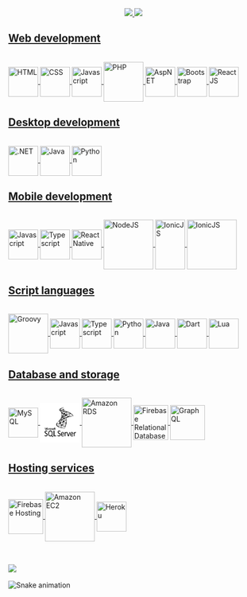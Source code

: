 <div align="center">
  <a href="https://github.com/pedrocorrea2002">
  <img height="180em" src="https://github-readme-stats.vercel.app/api?username=pedrocorrea2002&show_icons=true&theme=dark&include_all_commits=true&count_private=false"/>
  <img height="180em" src="https://github-readme-stats.vercel.app/api/top-langs/?username=pedrocorrea2002&layout=compact&langs_count=10&theme=dark"/>
</div>
  
<h2>Web development</h2>
<div style="display: inline_block"><br>
  <img align="center" title="HTML" tag="HTML" height="60" width="60" src="https://cdn.jsdelivr.net/gh/devicons/devicon/icons/html5/html5-original.svg">
  <img align="center" title="CSS" height="60" width="60" src="https://cdn.jsdelivr.net/gh/devicons/devicon/icons/css3/css3-original.svg">
  <img align="center" title="Javascript" height="60" width="60" src="https://cdn.jsdelivr.net/gh/devicons/devicon/icons/javascript/javascript-original.svg">
  <img align="center" title="PHP" height="80" width="80" src="https://cdn.jsdelivr.net/gh/devicons/devicon/icons/php/php-plain.svg">
  <img align="center" title="AspNET" height="60" width="60" src="https://cdn.jsdelivr.net/gh/devicons/devicon/icons/csharp/csharp-original.svg">
  <img align="center" title="Bootstrap" height="60" width="60" src="https://cdn.jsdelivr.net/gh/devicons/devicon/icons/bootstrap/bootstrap-original-wordmark.svg">
  <img align="center" title="ReactJS" height="60" width="60" src="https://cdn.jsdelivr.net/gh/devicons/devicon/icons/react/react-original.svg">
</div>
  
<h2>Desktop development</h2>
<div style="display: inline_block"><br>
  <img align="center" title=".NET" height="60" width="60" src="https://cdn.jsdelivr.net/gh/devicons/devicon/icons/dot-net/dot-net-plain-wordmark.svg">
  <img align="center" title="Java" height="60" width="60" src="https://cdn.jsdelivr.net/gh/devicons/devicon/icons/java/java-original.svg">
  <img align="center" title="Python" height="60" width="60" src="https://cdn.jsdelivr.net/gh/devicons/devicon/icons/python/python-original.svg">
</div>
  
<h2>Mobile development</h2>
<div style="display: inline_block"><br>
  <img align="center" title="Javascript" height="60" width="60" src="https://cdn.jsdelivr.net/gh/devicons/devicon/icons/javascript/javascript-original.svg">
  <img align="center" title="Typescript" height="60" width="60" src="https://cdn.jsdelivr.net/gh/devicons/devicon/icons/typescript/typescript-original.svg">
  <img align="center" title="ReactNative" height="60" width="60" src="https://cdn.jsdelivr.net/gh/devicons/devicon/icons/react/react-original.svg">
  <img align="center" title="NodeJS" height="100" width="100" src="https://cdn.jsdelivr.net/gh/devicons/devicon/icons/nodejs/nodejs-original-wordmark.svg">
  <img align="center" title="IonicJS" height="100" width="60" src="https://cdn.jsdelivr.net/gh/devicons/devicon/icons/flutter/flutter-original.svg">
  <img align="center" title="IonicJS" height="100" width="100" src="https://cdn.jsdelivr.net/gh/devicons/devicon/icons/ionic/ionic-original-wordmark.svg">
</div>
  
<h2>Script languages</h2>
<div style="display: inline_block"><br>
  <img align="center" title="Groovy" height="80" width="80" src="https://cdn.jsdelivr.net/gh/devicons/devicon/icons/groovy/groovy-original.svg">
  <img align="center" title="Javascript" height="60" width="60" src="https://cdn.jsdelivr.net/gh/devicons/devicon/icons/javascript/javascript-original.svg">
  <img align="center" title="Typescript" height="60" width="60" src="https://cdn.jsdelivr.net/gh/devicons/devicon/icons/typescript/typescript-original.svg">
  <img align="center" title="Python" height="60" width="60" src="https://cdn.jsdelivr.net/gh/devicons/devicon/icons/python/python-original.svg">
  <img align="center" title="Java" height="60" width="60" src="https://cdn.jsdelivr.net/gh/devicons/devicon/icons/java/java-original.svg">
  <img align="center" title="Dart" height="60" width="60" src="https://cdn.jsdelivr.net/gh/devicons/devicon/icons/dart/dart-original.svg">
  <img align="center" title="Lua" height="60" width="60" src="https://cdn.jsdelivr.net/gh/devicons/devicon/icons/lua/lua-original-wordmark.svg">
</div> 
  
<h2>Database and storage</h2>
<div style="display: inline_block"><br>
  <img align="center" title="MySQL" height="60" width="60" src="https://cdn.jsdelivr.net/gh/devicons/devicon/icons/mysql/mysql-original.svg">
  <img align="center" title="SQLServer" height="80" width="80" src="https://github.com/pedrocorrea2002/pedrocorrea2002/blob/main/Icons/sqlserver.png" >
  <img align="center" title="Amazon RDS" height="100" width="100" src="https://cdn.jsdelivr.net/gh/devicons/devicon/icons/amazonwebservices/amazonwebservices-plain-wordmark.svg">
  <img align="center" title="Firebase Relational Database and Firebase Storage" height="70" width="70" src="https://cdn.jsdelivr.net/gh/devicons/devicon/icons/firebase/firebase-plain-wordmark.svg">
  <img align="center" title="GraphQL" height="70" width="70" src="https://cdn.jsdelivr.net/gh/devicons/devicon/icons/graphql/graphql-plain-wordmark.svg">
<div>
  
<h2>Hosting services</h2>
<div style="display: inline_block"><br>
  <img align="center" title="Firebase Hosting" height="70" width="70" src="https://cdn.jsdelivr.net/gh/devicons/devicon/icons/firebase/firebase-plain-wordmark.svg">
  <img align="center" title="Amazon EC2" height="100" width="100" src="https://cdn.jsdelivr.net/gh/devicons/devicon/icons/amazonwebservices/amazonwebservices-plain-wordmark.svg">
  <img align="center" title="Heroku" height="60" width="60" src="https://cdn.jsdelivr.net/gh/devicons/devicon/icons/heroku/heroku-plain-wordmark.svg">
<div>
  
<h2></h2>
<div style="display: inline_block"><br></div>
 
<div> 
  <a href="https://www.linkedin.com/in/phcr" target="_blank"><img src="https://img.shields.io/badge/-LinkedIn-%230077B5?style=for-the-badge&logo=linkedin&logoColor=white" target="_blank" width="200"></a> 
 
  ![Snake animation](https://github.com/pedrocorrea2002/pedrocorrea2002/blob/output/github-contribution-grid-snake.svg)
 
</div>
